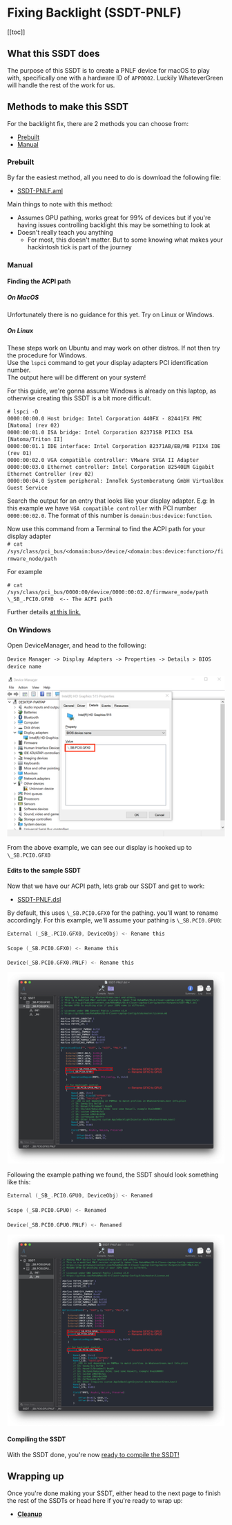 # Fixing Backlight (SSDT-PNLF)

[[toc]]

## What this SSDT does

The purpose of this SSDT is to create a PNLF device for macOS to play with, specifically one with a hardware ID of `APP0002`. Luckily WhateverGreen will handle the rest of the work for us.

## Methods to make this SSDT

For the backlight fix, there are 2 methods you can choose from:

* [Prebuilt](#prebuilt)
* [Manual](#manual)

### Prebuilt

By far the easiest method, all you need to do is download the following file:

* [SSDT-PNLF.aml](https://github.com/macos86/Getting-Started-With-ACPI/blob/master/extra-files/compiled/SSDT-PNLF.aml)

Main things to note with this method:

* Assumes GPU pathing, works great for 99% of devices but if you're having issues controlling backlight this may be something to look at
* Doesn't really teach you anything
  * For most, this doesn't matter. But to some knowing what makes your hackintosh tick is part of the journey

### Manual

#### Finding the ACPI path

##### On MacOS

Unfortunately there is no guidance for this yet. Try on Linux or Windows.

##### On Linux

These steps work on Ubuntu and may work on other distros. If not then try the procedure for Windows.  
Use the `lspci` command to get your display adapters PCI identification number.  
The output here will be different on your system!

For this guide, we're gonna assume Windows is already on this laptop, as otherwise creating this SSDT is a bit more difficult.

```
# lspci -D
0000:00:00.0 Host bridge: Intel Corporation 440FX - 82441FX PMC [Natoma] (rev 02)
0000:00:01.0 ISA bridge: Intel Corporation 82371SB PIIX3 ISA [Natoma/Triton II]
0000:00:01.1 IDE interface: Intel Corporation 82371AB/EB/MB PIIX4 IDE (rev 01)
0000:00:02.0 VGA compatible controller: VMware SVGA II Adapter
0000:00:03.0 Ethernet controller: Intel Corporation 82540EM Gigabit Ethernet Controller (rev 02)
0000:00:04.0 System peripheral: InnoTek Systemberatung GmbH VirtualBox Guest Service
```
Search the output for an entry that looks like your display adapter. E.g: In this example we have `VGA compatible controller` with PCI number `0000:00:02.0`. The format of this number is `domain:bus:device:function`.  

Now use this command from a Terminal to find the ACPI path for your display adapter  
`# cat /sys/class/pci_bus/<domain:bus>/device/<domain:bus:device:function>/firmware_node/path`  

For example

```
# cat /sys/class/pci_bus/0000:00/device/0000:00:02.0/firmware_node/path
\_SB_.PCI0.GFX0  <-- The ACPI path
```

Further details [at this link.](https://unix.stackexchange.com/questions/653143/how-to-get-bios-device-name-from-linux-same-as-windows-device-manager-format)

### On Windows

Open DeviceManager, and head to the following:

`Device Manager -> Display Adapters -> Properties -> Details > BIOS device name`

![Credit to 1Revenger1 for the image](../images/Laptops/backlight-md/devicemanager.png)

From the above example, we can see our display is hooked up to `\_SB.PCI0.GFX0`

#### Edits to the sample SSDT

Now that we have our ACPI path, lets grab our SSDT and get to work:

* [SSDT-PNLF.dsl](https://github.com/acidanthera/OpenCorePkg/tree/master/Docs/AcpiSamples/Source/SSDT-PNLF.dsl)

By default, this uses `\_SB.PCI0.GFX0` for the pathing. you'll want to rename accordingly. For this example, we'll assume your pathing is `\_SB.PCI0.GPU0`:

```c
External (_SB_.PCI0.GFX0, DeviceObj) <- Rename this

Scope (_SB.PCI0.GFX0) <- Rename this

Device(_SB.PCI0.GFX0.PNLF) <- Rename this
```

![](../images/Laptops/backlight-md/ssdt-before.png)

Following the example pathing we found, the SSDT should look something like this:

```c
External (_SB_.PCI0.GPU0, DeviceObj) <- Renamed

Scope (_SB.PCI0.GPU0) <- Renamed

Device(_SB.PCI0.GPU0.PNLF) <- Renamed
```

![](../images/Laptops/backlight-md/ssdt-after.png)

#### Compiling the SSDT

 With the SSDT done, you're now [ready to compile the SSDT!](/compile.md)

## Wrapping up

Once you're done making your SSDT, either head to the next page to finish the rest of the SSDTs or head here if you're ready to wrap up:

* [**Cleanup**](/cleanup.md)
